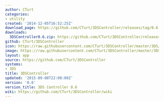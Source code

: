 ```yaml
---
author: CTurt
categories:
- utility
created: '2014-12-05T16:52:25Z'
download_page: https://github.com/CTurt/3DSController/releases/tag/0.6
downloads:
  3DSController0.6.zip: https://github.com/CTurt/3DSController/releases/download/0.6/3DSController0.6.zip
github: CTurt/3DSController
icon: https://raw.githubusercontent.com/CTurt/3DSController/master/3DS/cxi/icon48x48.png
image: https://raw.githubusercontent.com/CTurt/3DSController/master/3DS/cxi/banner.png
layout: app
source: https://github.com/CTurt/3DSController
systems:
- 3DS
title: 3DSController
updated: '2015-09-08T22:08:00Z'
version: '0.6'
version_title: 3DS Controller 0.6
wiki: https://github.com/CTurt/3DSController/wiki
---
```

